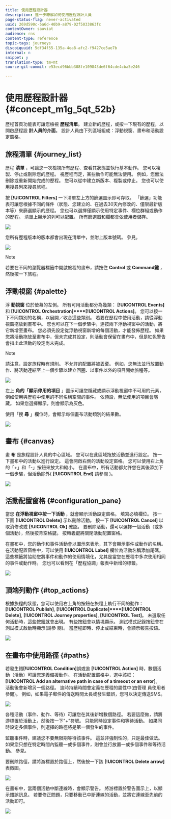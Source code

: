 ```yaml
---
title: 使用歷程設計器
description: 進一步瞭解如何使用歷程設計人員
page-status-flag: never-activated
uuid: 269d590c-5a6d-40b9-a879-02f5033863fc
contentOwner: sauviat
audience: rns
content-type: reference
topic-tags: journeys
discoiquuid: 5df34f55-135a-4ea8-afc2-f9427ce5ae7b
internal: n
snippet: y
translation-type: tm+mt
source-git-commit: e53ecd96bbb308fe109843de6f64cde4cba5e246

---
```



# 使用歷程設計器 {#concept_m1g_5qt_52b}

歷程首頁功能表可讓您檢視 **歷程清單**。 建立新的歷程，或按一下現有的歷程，以開啟歷程設 **計人員的介面**。 設計人員由下列區域組成：浮動視窗、畫布和活動設定窗格。

## 旅程清單 {#journey_list}

歷程 **清單** ，可讓您一次檢視所有歷程、查看其狀態並執行基本動作。 您可以複製、停止或刪除您的歷程。 視歷程而定，某些動作可能無法使用。 例如，您無法刪除或重新開始完成的歷程。 您可以從中建立新版本、複製或停止。 您也可以使用搜尋列來搜尋旅程。

按 **[!UICONTROL Filters]** 一下清單左上方的篩選圖示即可存取。 「篩選」功能表可讓您根據不同的條件（狀態、您建立的、在過去30天內修改的、僅限最新版本等）來篩選顯示的歷程。 您也可以選擇僅顯示使用特定事件、欄位群組或動作的歷程。 清單上顯示的列可以配置。 所有篩選器和欄都會依使用者儲存。

![](../assets/journey74.png)

您所有歷程版本的版本都會出現在清單中，並附上版本號碼。 參見[](../building-journeys/journey-versions.md)。

![](../assets/journey37.png)

>[!NOTE]
>
>若要在不同的瀏覽器標籤中開啟旅程的畫布，請按住 **Control** 或 **Command鍵** ，然後按一下旅程。

## 浮動視窗 {#palette}

浮 **動視窗** 位於螢幕的左側。 所有可用活動都分為幾類： **[!UICONTROL Events]**&#x200B;和 **[!UICONTROL Orchestration]****[!UICONTROL Actions]**。 您可以按一下不同類別的名稱，以展開／收合這些類別。 若要在歷程中使用活動，請從浮動視窗拖放到畫布中。 您也可以在下一個步驟中，連按兩下浮動視窗中的活動，將它新增至畫布。 您必須先設定從浮動視窗新增的每個活動，才能發佈歷程。 如果您將活動拖放至畫布中，但未完成其設定，則活動會保留在畫布中，但是紅色警告會指出此活動的設定尚未完成。

>[!NOTE]
>
>請注意，設定旅程時有規則。 不允許的配置將被丟棄。 例如，您無法並行放置動作、將活動連結至上一個步驟以建立回圈、以事件以外的項目開始旅程等。

![](../assets/journey38.png)

左上 **角的「顯示停用的項目** 」圖示可讓您隱藏或顯示浮動視窗中不可用的元素，例如使用與歷程中使用的不同名稱空間的事件。 依預設，無法使用的項目會隱藏。 如果您選擇顯示，則會顯示為灰色。

使用「搜 **尋** 」欄位時，會顯示每個畫布活動類別的結果數。

![](../assets/palette-filter.png)

## 畫布 {#canvas}

畫 **布** 是旅程設計人員的中心區域。 您可以在此區域拖放活動並進行設定。 按一下畫布中的活動以進行設定。 這會開啟右側的活動設定窗格。 您可以使用右上角的「+」和「-」按鈕來放大和縮小。 在畫布中，所有活動都允許您在其後添加下一個步驟，但活動除外( **[!UICONTROL End]** 請參閱 [](../building-journeys/end-activity.md))。

![](../assets/journey39.png)

## 活動配置窗格 {#configuration_pane}

當您 **在浮動視窗中按一下活動** ，就會顯示活動設定窗格。 填寫必填欄位。 按一下圖 **[!UICONTROL Delete]** 示以刪除活動。 按一下 **[!UICONTROL Cancel]** 以取消修改或 **[!UICONTROL Ok]** 確認。 要刪除活動，還可以選擇一個活動（或多個活動），然後按背空格鍵。 按轉義鍵將關閉活動配置窗格。

在畫布中，您的動作和事件活動會以圖示來表示，其下會顯示事件或動作的名稱。 在活動配置窗格中，可以使用 **[!UICONTROL Label]** 欄位為活動名稱添加尾碼。 這些標籤將協助您將事件和動作的使用情境化，尤其是當您在歷程中多次使用相同的事件或動作時。 您也可以看到在「歷程協調」報表中新增的標籤。

![](../assets/journey59bis.png)

## 頂端列動作 {#top_actions}

根據旅程的狀態，您可以使用右上角的按鈕在旅程上執行不同的動作： **[!UICONTROL Publish]**, **[!UICONTROL Duplicate]****[!UICONTROL Delete]**, **[!UICONTROL Journey properties]**, **[!UICONTROL Test]**。 未選取任何活動時，這些按鈕就會出現。 有些按鈕會以情境顯示。 測試模式記錄按鈕會在測試模式啟動時顯示(請參 [](../building-journeys/testing-the-journey.md)閱)。 當歷程即時、停止或結束時，會顯示報告按鈕。

![](../assets/journey41.png)

## 在畫布中使用路徑 {#paths}

若發生錯&#x200B;**[!UICONTROL Condition]**&#x200B;誤或逾 **[!UICONTROL Action]** 時，數個活動（活動）可讓您定義備援動作。 在活動配置窗格中，選中該框： **[!UICONTROL Add an alternative path in case of a timeout or an error]**。 活動後會新增另一個路徑。 逾時持續時間會定義在歷程的屬性中(由管理 [](../building-journeys/changing-properties.md) 員使用者參閱)。 例如，如果電子郵件的傳送時間太長或發生錯誤，您可以決定傳送SMS。

![](../assets/journey42.png)

各種活動（事件、動作、等待）可讓您在其後新增數個路徑。 若要這麼做，請將游標置於活動上，然後按一下&quot;+&quot;符號。 只能同時設定事件和等待活動。 如果同時設定多個事件，則選擇的路徑將是第一個發生的事件。

監聽事件時，建議您不要無限期等待該事件。 這並非強制性的，只是最佳做法。 如果您只想在特定時間內監聽一或多個事件，則會並行放置一或多個事件和等待活動。 參見[](../building-journeys/event-activities.md#section_vxv_h25_pgb)。

要刪除路徑，請將游標置於路徑上，然後按一下該 **[!UICONTROL Delete arrow]** 表徵圖。

![](../assets/journey42ter.png)

在畫布中，當兩個活動中斷連線時，會顯示警告。 將游標置於警告圖示上，以顯示錯誤訊息。 若要修正問題，只要移動已中斷連線的活動，並將它連線至先前的活動即可。

![](../assets/canvas-disconnected.png)